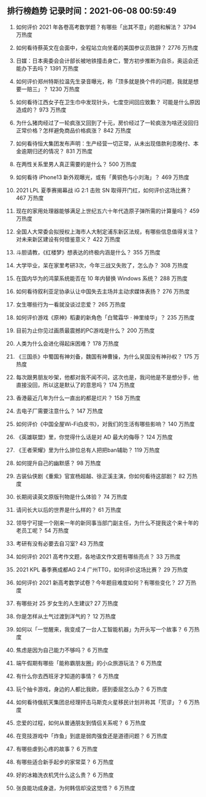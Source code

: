 
## 排行榜趋势 记录时间：2021-06-08 00:59:49
  
  1. 如何评价 2021 年各卷高考数学题？有哪些「出其不意」的题和解法？ 3794 万热度
    
  2. 如何看待蔡英文在会面中，全程站立向坐着的美国参议员致辞？ 2776 万热度
    
  3. 日媒：日本奥委会会计部长被地铁撞击身亡，警方初步推断为自杀，奥运会还能办下去吗？ 1391 万热度
    
  4. 如何评价郑州特斯拉温先生录音曝光，称「顶多就是换个件的问题，我就是想要一赔三」？ 1230 万热度
    
  5. 如何看待江西女子在卫生巾中发现针头，七度空间回应致歉？ 可能是什么原因造成的？ 973 万热度
    
  6. 为什么猪肉经过了一轮疯涨又回到了十元，房价经过了一轮疯涨为啥还没回归正常价格？怎样避免商品价格疯涨？ 842 万热度
    
  7. 如何看待恒大集团发布声明：生产经营一切正常，从未出现借款利息晚付、本金逾期归还的情况？ 831 万热度
    
  8. 在两性关系里男人真正需要的是什么？ 500 万热度
    
  9. 如何看待 iPhone13 新外观曝光，或有「黄铜色与小刘海」？ 469 万热度
    
  10. 2021 LPL 夏季赛揭幕战 iG 2:1 击败 SN 取得开门红，如何评价这场比赛？ 467 万热度
    
  11. 现在的家用处理器能够满足上世纪五六十年代造原子弹所需的计算量吗？ 459 万热度
    
  12. 全国人大常委会拟授权上海市人大制定浦东新区法规，有哪些信息值得关注？对未来新区建设有何借鉴意义？ 422 万热度
    
  13. 斗胆请教，《红楼梦》想表达的终极内涵是什么？ 355 万热度
    
  14. 大学毕业，呆在家里考研3次，今年三战又失败了，怎么办？ 308 万热度
    
  15. 在国内华为的鸿蒙系统能否在 10 年内替换 Windows 系统？ 288 万热度
    
  16. 如何看待叙利亚足协承认让中国失去主场并主动求媒体表扬？ 276 万热度
    
  17. 女生哪些行为一看就没谈过恋爱？ 265 万热度
    
  18. 如何评价游戏《原神》稻妻的新角色「白鹭霜华 · 神里绫华」？ 235 万热度
    
  19. 目前为止你见过画质最震撼的PC游戏是什么？ 200 万热度
    
  20. 人类为什么会进化得起床困难？ 178 万热度
    
  21. 《三国杀》中蜀国有神刘备，魏国有神曹操，为什么吴国没有神孙权？ 175 万热度
    
  22. 每次跟男朋友吵架，他都对我不闻不问，这次也是，我问他是不是想分手，他直接没回，所以这是默认了的意思吗？ 174 万热度
    
  23. 香港最近几年为什么一直出的都是烂片？ 158 万热度
    
  24. 去电子厂需要注意什么？ 147 万热度
    
  25. 如何评价《中国全屋Wi-Fi白皮书》，对我们的生活有哪些影响？ 140 万热度
    
  26. 《英雄联盟》里，你觉得什么话是对 AD 最大的侮辱？ 124 万热度
    
  27. 《王者荣耀》里为什么排位总有人把把ban辅助？ 119 万热度
    
  28. 如何提升自己的幽默感？ 98 万热度
    
  29. 古装仙侠剧《重紫》官宣杨超越、徐正溪主演，你如何看待这部剧？ 82 万热度
    
  30. 长期阅读英文原版刊物是什么体验？ 74 万热度
    
  31. 请问长大以后的世界是什么样的？ 61 万热度
    
  32. 领导宁可提一个刚来一年的新同事当部门副主任，为什么不提我这个来十年的老员工呢？ 54 万热度
    
  33. 考研有没有必要去自习室? 43 万热度
    
  34. 如何评价 2021 高考作文题，各地语文作文题有哪些亮点？ 33 万热度
    
  35. 2021 KPL 春季赛成都AG 2:4 广州TTG，如何评价这场比赛？ 29 万热度
    
  36. 如何评价 2021 新高考数学试卷？今年题目难度如何？有哪些变化？ 27 万热度
    
  37. 有哪些对 25 岁女生的人生建议? 27 万热度
    
  38. 你是怎样从土气过渡到洋气的？ 12 万热度
    
  39. 如何以「一觉醒来，我变成了一台人工智能机器」为开头写一个故事？ 6 万热度
    
  40. 焦虑是因为自己能力不够吗？ 6 万热度
    
  41. 端午假期有哪些「能称霸朋友圈」的小众旅游玩法？ 6 万热度
    
  42. 有什么你去西班牙才知道的事情？ 6 万热度
    
  43. 玩个抽卡游戏，身边的人都比我欧，感到委屈怎么办？ 6 万热度
    
  44. 如何看待俄航天集团总经理抨击马斯克火星移民计划并称其「荒谬」？ 6 万热度
    
  45. 恋爱的过程，如何从普通朋友到情侣关系呢？ 6 万热度
    
  46. 在竞技游戏中「炸鱼」到底是弱肉强食还是道德问题？ 6 万热度
    
  47. 有哪些虐到心疼的故事？ 6 万热度
    
  48. 有哪些适合新手起步的家常菜？ 6 万热度
    
  49. 好的冰箱洗衣机凭什么这么贵？ 6 万热度
    
  50. 张良能功成身退，为何韩信却没这觉悟？ 6 万热度
    